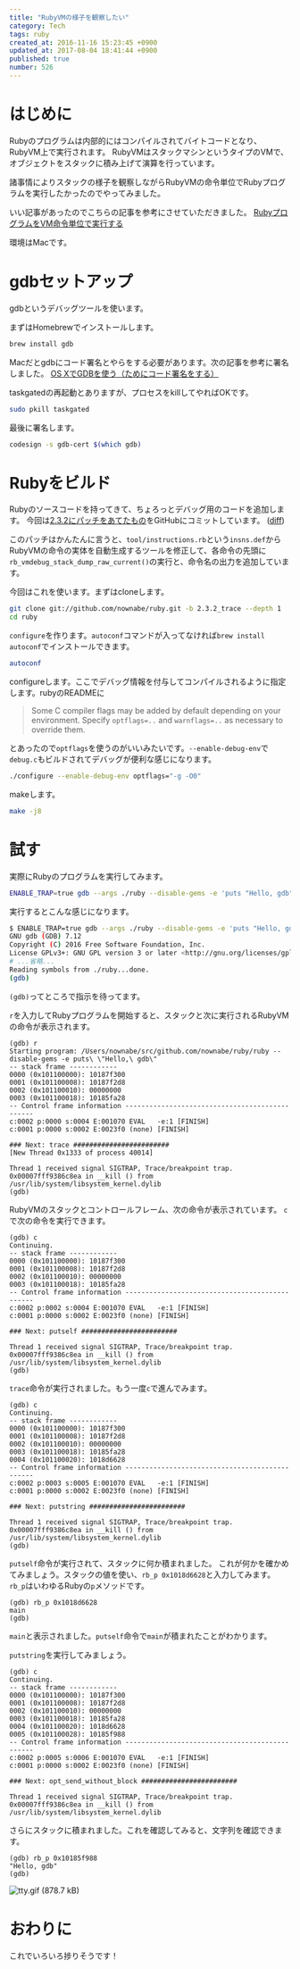 ```yaml
---
title: "RubyVMの様子を観察したい"
category: Tech
tags: ruby
created_at: 2016-11-16 15:23:45 +0900
updated_at: 2017-08-04 18:41:44 +0900
published: true
number: 526
---
```


# はじめに
Rubyのプログラムは内部的にはコンパイルされてバイトコードとなり、RubyVM上で実行されます。
RubyVMはスタックマシンというタイプのVMで、オブジェクトをスタックに積み上げて演算を行っています。

諸事情によりスタックの様子を観察しながらRubyVMの命令単位でRubyプログラムを実行したかったのでやってみました。

いい記事があったのでこちらの記事を参考にさせていただきました。
[RubyプログラムをVM命令単位で実行する](http://www.callcc.net/diary/20121216.html)

環境はMacです。

# gdbセットアップ
gdbというデバッグツールを使います。

まずはHomebrewでインストールします。

```bash
brew install gdb
```

Macだとgdbにコード署名とやらをする必要があります。次の記事を参考に署名しました。
[OS XでGDBを使う（ためにコード署名をする）](http://qiita.com/takahashim/items/204ffa698afe09bd4e28)

taskgatedの再起動とありますが、プロセスをkillしてやればOKです。

```bash
sudo pkill taskgated
```

最後に署名します。

```bash
codesign -s gdb-cert $(which gdb)
```

# Rubyをビルド
Rubyのソースコードを持ってきて、ちょろっとデバッグ用のコードを追加します。
今回は[2.3.2にパッチをあてたもの](https://github.com/nownabe/ruby/tree/2.3.2_trace)をGitHubにコミットしています。 ([diff](https://github.com/nownabe/ruby/commit/d21082f0d183f8770b17afd37bdcd508d685be8a))

このパッチはかんたんに言うと、`tool/instructions.rb`という`insns.def`からRubyVMの命令の実体を自動生成するツールを修正して、各命令の先頭に`rb_vmdebug_stack_dump_raw_current()`の実行と、命令名の出力を追加しています。

今回はこれを使います。まずはcloneします。

```bash
git clone git://github.com/nownabe/ruby.git -b 2.3.2_trace --depth 1
cd ruby
```

`configure`を作ります。`autoconf`コマンドが入ってなければ`brew install autoconf`でインストールできます。

```bash
autoconf
```

configureします。ここでデバッグ情報を付与してコンパイルされるように指定します。rubyのREADMEに

> Some C compiler flags may be added by default depending on your environment. Specify `optflags=..` and `warnflags=..` as necessary to override them.

とあったので`optflags`を使うのがいいみたいです。`--enable-debug-env`で`debug.c`もビルドされてデバッグが便利な感じになります。

```bash
./configure --enable-debug-env optflags="-g -O0"
```

makeします。

```bash
make -j8
```

# 試す
実際にRubyのプログラムを実行してみます。

```bash
ENABLE_TRAP=true gdb --args ./ruby --disable-gems -e 'puts "Hello, gdb"'
```

実行するとこんな感じになります。

```bash
$ ENABLE_TRAP=true gdb --args ./ruby --disable-gems -e 'puts "Hello, gdb"'
GNU gdb (GDB) 7.12
Copyright (C) 2016 Free Software Foundation, Inc.
License GPLv3+: GNU GPL version 3 or later <http://gnu.org/licenses/gpl.html>
# ...省略...
Reading symbols from ./ruby...done.
(gdb)
```

`(gdb)`ってところで指示を待ってます。

`r`を入力してRubyプログラムを開始すると、スタックと次に実行されるRubyVMの命令が表示されます。

```
(gdb) r
Starting program: /Users/nownabe/src/github.com/nownabe/ruby/ruby --disable-gems -e puts\ \"Hello,\ gdb\"
-- stack frame ------------
0000 (0x101100000): 10187f300
0001 (0x101100008): 10187f2d8
0002 (0x101100010): 00000000
0003 (0x101100018): 10185fa28
-- Control frame information -----------------------------------------------
c:0002 p:0000 s:0004 E:001070 EVAL   -e:1 [FINISH]
c:0001 p:0000 s:0002 E:0023f0 (none) [FINISH]

### Next: trace ########################
[New Thread 0x1333 of process 40014]

Thread 1 received signal SIGTRAP, Trace/breakpoint trap.
0x00007fff9386c8ea in __kill () from /usr/lib/system/libsystem_kernel.dylib
(gdb)
```

RubyVMのスタックとコントロールフレーム、次の命令が表示されています。
`c`で次の命令を実行できます。

```
(gdb) c
Continuing.
-- stack frame ------------
0000 (0x101100000): 10187f300
0001 (0x101100008): 10187f2d8
0002 (0x101100010): 00000000
0003 (0x101100018): 10185fa28
-- Control frame information -----------------------------------------------
c:0002 p:0002 s:0004 E:001070 EVAL   -e:1 [FINISH]
c:0001 p:0000 s:0002 E:0023f0 (none) [FINISH]

### Next: putself ########################

Thread 1 received signal SIGTRAP, Trace/breakpoint trap.
0x00007fff9386c8ea in __kill () from /usr/lib/system/libsystem_kernel.dylib
(gdb)
```

`trace`命令が実行されました。もう一度`c`で進んでみます。

```
(gdb) c
Continuing.
-- stack frame ------------
0000 (0x101100000): 10187f300
0001 (0x101100008): 10187f2d8
0002 (0x101100010): 00000000
0003 (0x101100018): 10185fa28
0004 (0x101100020): 1018d6628
-- Control frame information -----------------------------------------------
c:0002 p:0003 s:0005 E:001070 EVAL   -e:1 [FINISH]
c:0001 p:0000 s:0002 E:0023f0 (none) [FINISH]

### Next: putstring ########################

Thread 1 received signal SIGTRAP, Trace/breakpoint trap.
0x00007fff9386c8ea in __kill () from /usr/lib/system/libsystem_kernel.dylib
(gdb)
```

`putself`命令が実行されて、スタックに何か積まれました。
これが何かを確かめてみましょう。スタックの値を使い、`rb_p 0x1018d6628`と入力してみます。
`rb_p`はいわゆるRubyの`p`メソッドです。

```
(gdb) rb_p 0x1018d6628
main
(gdb)
```

`main`と表示されました。`putself`命令で`main`が積まれたことがわかります。

`putstring`を実行してみましょう。

```
(gdb) c
Continuing.
-- stack frame ------------
0000 (0x101100000): 10187f300
0001 (0x101100008): 10187f2d8
0002 (0x101100010): 00000000
0003 (0x101100018): 10185fa28
0004 (0x101100020): 1018d6628
0005 (0x101100028): 10185f988
-- Control frame information -----------------------------------------------
c:0002 p:0005 s:0006 E:001070 EVAL   -e:1 [FINISH]
c:0001 p:0000 s:0002 E:0023f0 (none) [FINISH]

### Next: opt_send_without_block ########################

Thread 1 received signal SIGTRAP, Trace/breakpoint trap.
0x00007fff9386c8ea in __kill () from /usr/lib/system/libsystem_kernel.dylib
```

さらにスタックに積まれました。これを確認してみると、文字列を確認できます。

```
(gdb) rb_p 0x10185f988
"Hello, gdb"
(gdb)
```

![tty.gif (878.7 kB)](https://img.esa.io/uploads/production/attachments/1679/2016/11/16/4429/01184b72-da90-4d35-8bee-80449039d5a2.gif)

# おわりに
これでいろいろ捗りそうです！
